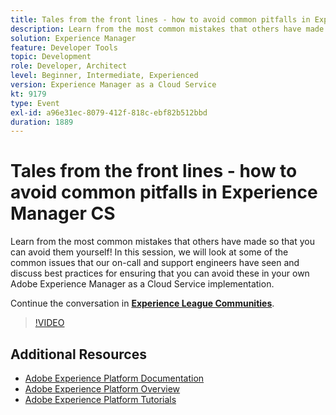 ```yaml
---
title: Tales from the front lines - how to avoid common pitfalls in Experience Manager CS
description: Learn from the most common mistakes that others have made so that you can avoid them yourself! In this session, we will look at some of the common issues that our on-call and support engineers have seen and discuss best practices for ensuring that you can avoid these in your own Adobe Experience Manager as a Cloud Service implementation.
solution: Experience Manager
feature: Developer Tools
topic: Development
role: Developer, Architect
level: Beginner, Intermediate, Experienced
version: Experience Manager as a Cloud Service
kt: 9179
type: Event
exl-id: a96e31ec-8079-412f-818c-ebf82b512bbd
duration: 1889
---
```

# Tales from the front lines - how to avoid common pitfalls in Experience Manager CS

Learn from the most common mistakes that others have made so that you can avoid them yourself! In this session, we will look at some of the common issues that our on-call and support engineers have seen and discuss best practices for ensuring that you can avoid these in your own Adobe Experience Manager as a Cloud Service implementation. 

Continue the conversation in **[Experience League Communities](https://adobe.ly/3kLQK3j)**.

>[!VIDEO](https://video.tv.adobe.com/v/337852/?quality=12&learn=on&hidetitle=true)

## Additional Resources

- [Adobe Experience Platform Documentation](https://experienceleague.adobe.com/docs/experience-platform.html)
- [Adobe Experience Platform Overview](https://experienceleague.adobe.com/docs/experience-platform/landing/home.html)
- [Adobe Experience Platform Tutorials](https://experienceleague.adobe.com/docs/platform-learn/tutorials/overview.html?lang=en)
